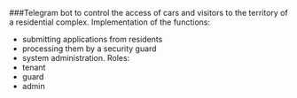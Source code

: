 ###Telegram bot 
to control the access of cars and visitors to the territory of a residential complex.
Implementation of the functions: 
- submitting applications from residents
- processing them by a security guard
-  system administration.
Roles:
- tenant
- guard
- admin
